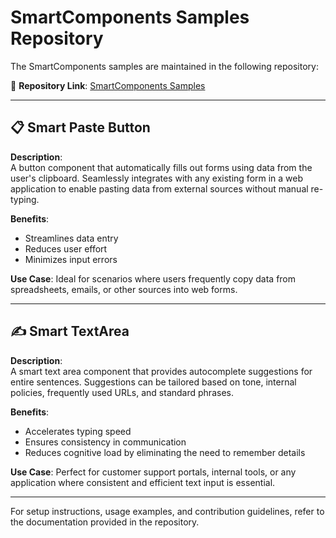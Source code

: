 # SmartComponents Samples Repository

The SmartComponents samples are maintained in the following repository:

🔗 **Repository Link**: [SmartComponents Samples](https://github.com/syncfusion/smart-ai-samples/tree/master/blazor)

---

## 📋 Smart Paste Button

**Description**:  
A button component that automatically fills out forms using data from the user's clipboard. Seamlessly integrates with any existing form in a web application to enable pasting data from external sources without manual re-typing.

**Benefits**:
- Streamlines data entry
- Reduces user effort
- Minimizes input errors

**Use Case**:
Ideal for scenarios where users frequently copy data from spreadsheets, emails, or other sources into web forms.

---

## ✍️ Smart TextArea

**Description**:  
A smart text area component that provides autocomplete suggestions for entire sentences. Suggestions can be tailored based on tone, internal policies, frequently used URLs, and standard phrases.

**Benefits**:
- Accelerates typing speed
- Ensures consistency in communication
- Reduces cognitive load by eliminating the need to remember details

**Use Case**:
Perfect for customer support portals, internal tools, or any application where consistent and efficient text input is essential.

---

For setup instructions, usage examples, and contribution guidelines, refer to the documentation provided in the repository.

